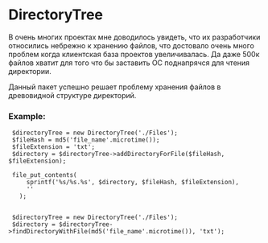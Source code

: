 # DirectoryTree

В очень многих проектах мне доводилось увидеть, что их разработчики относились небрежно к хранению файлов, что достовало очень много проблем когда клиентская база проектов увеличивалась.
Да даже 500к файлов хватит для того что бы заставить ОС поднапрячся для чтения директории.

Данный пакет успешно решает проблему хранения файлов в древовидной структуре директорий.

### Example:
```
 $directoryTree = new DirectoryTree('./Files');
 $fileHash = md5('file_name'.microtime());
 $fileExtension = 'txt';
 $directory = $directoryTree->addDirectoryForFile($fileHash, $fileExtension);
 
 file_put_contents(
     sprintf('%s/%s.%s', $directory, $fileHash, $fileExtension),
     ''
   );
   
```
```
 $directoryTree = new DirectoryTree('./Files');
 $directory = $directoryTree->findDirectoryWithFile(md5('file_name'.microtime()), 'txt');
```
